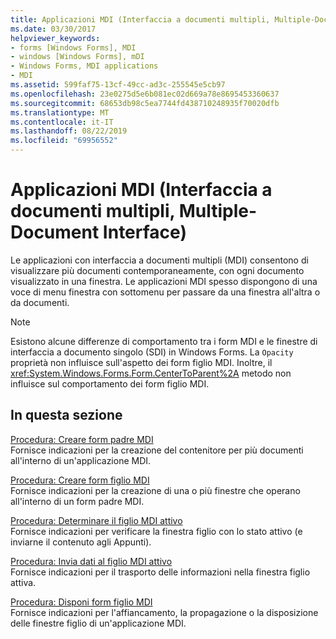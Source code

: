 ```yaml
---
title: Applicazioni MDI (Interfaccia a documenti multipli, Multiple-Document Interface)
ms.date: 03/30/2017
helpviewer_keywords:
- forms [Windows Forms], MDI
- windows [Windows Forms], mDI
- Windows Forms, MDI applications
- MDI
ms.assetid: 599faf75-13cf-49cc-ad3c-255545e5cb97
ms.openlocfilehash: 23e0275d5e6b081ec02d669a78e8695453360637
ms.sourcegitcommit: 68653db98c5ea7744fd438710248935f70020dfb
ms.translationtype: MT
ms.contentlocale: it-IT
ms.lasthandoff: 08/22/2019
ms.locfileid: "69956552"
---
```

# <a name="multiple-document-interface-mdi-applications"></a>Applicazioni MDI (Interfaccia a documenti multipli, Multiple-Document Interface)
Le applicazioni con interfaccia a documenti multipli (MDI) consentono di visualizzare più documenti contemporaneamente, con ogni documento visualizzato in una finestra. Le applicazioni MDI spesso dispongono di una voce di menu finestra con sottomenu per passare da una finestra all'altra o da documenti.  
  
> [!NOTE]
> Esistono alcune differenze di comportamento tra i form MDI e le finestre di interfaccia a documento singolo (SDI) in Windows Forms. La `Opacity` proprietà non influisce sull'aspetto dei form figlio MDI. Inoltre, il <xref:System.Windows.Forms.Form.CenterToParent%2A> metodo non influisce sul comportamento dei form figlio MDI.  
  
## <a name="in-this-section"></a>In questa sezione  
 [Procedura: Creare form padre MDI](how-to-create-mdi-parent-forms.md)  
 Fornisce indicazioni per la creazione del contenitore per più documenti all'interno di un'applicazione MDI.  
  
 [Procedura: Creare form figlio MDI](how-to-create-mdi-child-forms.md)  
 Fornisce indicazioni per la creazione di una o più finestre che operano all'interno di un form padre MDI.  
  
 [Procedura: Determinare il figlio MDI attivo](how-to-determine-the-active-mdi-child.md)  
 Fornisce indicazioni per verificare la finestra figlio con lo stato attivo (e inviarne il contenuto agli Appunti).  
  
 [Procedura: Invia dati al figlio MDI attivo](how-to-send-data-to-the-active-mdi-child.md)  
 Fornisce indicazioni per il trasporto delle informazioni nella finestra figlio attiva.  
  
 [Procedura: Disponi form figlio MDI](how-to-arrange-mdi-child-forms.md)  
 Fornisce indicazioni per l'affiancamento, la propagazione o la disposizione delle finestre figlio di un'applicazione MDI.
